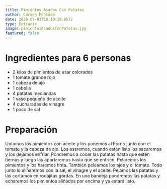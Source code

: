 ```yaml
---
title: Pimientos Asados Con Patatas
author: Carmen Montado
date: 2020-07-03T16:19:20.657Z
type: Entrante
image: pimientosAsadosConPatatas.jpg
featured: false
---
```


# Ingredientes para 6 personas

- 2 kilos de pimientos de asar colorados
- 1 tomate grande rojo
- 1 cabeza de ajo
- 1 cebolla
- 4 patatas medianitas
- 1 vaso pequeño de aceite
- 4 cucharadas de vinagre
- 1 poco de sal

# Preparación

Untamos los pimientos con aceite y los ponemos al horno junto con el tomate y la cabeza de ajo. Los asaremos, cuando estén listo los sacaremos y los dejamos enfriar. Pondremos a cocer las patatas hasta que estén tiernas y luego las apartaremos hasta que se enfríen. Pelaremos los pimientos y los haremos tirita. También peleamos los ajos y el tomate. Todo junto lo aliñaremos con la sal, el vinagre y el aceite. Pelamos las patatas y las cortamos en rodajitas gordas. En una bandeja pondremos las patatas y echaremos los pimientos aliñados por encima y ya estará listo.
